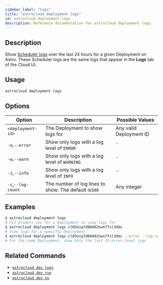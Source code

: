 ```yaml
---
sidebar_label: "logs"
title: "astrocloud deployment logs"
id: astrocloud-deployment-logs
description: Reference documentation for astrocloud deployment logs.
---
```


## Description

Show [Scheduler logs](scheduler-logs.md) over the last 24 hours for a given Deployment on Astro. These Scheduler logs are the same logs that appear in the **Logs** tab of the Cloud UI.

## Usage

```sh
astrocloud deployment logs
```

## Options

| Option                   | Description                                     | Possible Values                     |
| ------------------------ | ----------------------------------------------- | ----------------------------------- |
| `<deployment-id>` | The Deployment to show logs for                 | Any valid Deployment ID |
| `-e`,`--error`           | Show only logs with a log level of `ERROR`      | ``                                  |
| `-w`,`--warn`            | Show only logs with a log level of `WARNING`    | ``                                  |
| `-i`,`--info`            | Show only logs with a log level of `INFO`       | ``                                  |
| `-c`,`--log-count`       | The number of log lines to show. The default is`500` | Any integer                         |

## Examples

```sh
$ astrocloud deployment logs
# CLI prompts you for a Deployment to view logs for
$ astrocloud deployment logs cl03oiq7d80402nwn7fsl3dmv
# View logs for a specific Deployment
$ astrocloud deployment logs cl03oiq7d80402nwn7fsl3dmv --error --log-count=25
# For the same Deployment, show only the last 25 error-level logs
```

## Related Commands

- [`astrocloud dev logs`](cli-reference/astrocloud-dev-logs.md)
- [`astrocloud dev run`](cli-reference/astrocloud-dev-run.md)
- [`astrocloud dev ps`](cli-reference/astrocloud-dev-ps.md)
